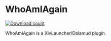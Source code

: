 # WhoAmIAgain
[![Download count](https://img.shields.io/endpoint?url=https://qzysathwfhebdai6xgauhz4q7m0mzmrf.lambda-url.us-east-1.on.aws/WhoAmIAgain)](https://github.com/MidoriKami/WhoAmIAgain)

WhoAmIAgain is a XivLauncher/Dalamud plugin.
